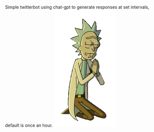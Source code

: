 Simple twitterbot using chat-gpt to generate responses at set intervals, default is once an hour. ![bless](https://github.com/rotsling/twitter-gpt-bot/blob/main/rick.gif)


